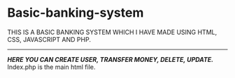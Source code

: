 # Basic-banking-system
THIS IS A BASIC BANKING SYSTEM WHICH I HAVE MADE USING HTML, CSS, JAVASCRIPT AND PHP.
****************************************************************
*************HERE YOU CAN CREATE USER, TRANSFER MONEY, DELETE, UPDATE.*************
Index.php is the main html file.
